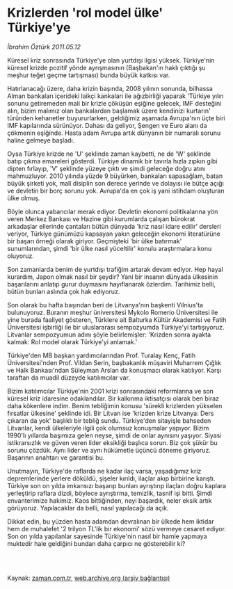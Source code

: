 # Krizlerden 'rol model ülke' Türkiye'ye

*İbrahim Öztürk 2011.05.12*

<td class="columnist-detail">
<p>Küresel kriz sonrasında Türkiye'ye olan yurtdışı ilgisi yüksek. Türkiye'nin küresel krizde pozitif yönde ayrışmasının (Başbakan'ın haklı çıktığı şu meşhur teğet geçme tartışması) bunda büyük katkısı var.</p>
<p>
<div id="haberMetinDiv">
<p> Hatırlanacağı üzere, daha krizin başında, 2008 yılının sonunda, bilhassa Alman bankaları içerideki laikçi kankaları ile ağızbirliği yaparak 'Türkiye yılın sonunu getiremeden mali bir krizle çöküşün eşiğine gelecek, IMF desteğini alın, bizim malımız olan bankalardan başlamak üzere kendinizi kurtarın' türünden kehanetler buyururlarken, geldiğimiz aşamada Avrupa'nın üçte biri IMF kapılarında sürünüyor. Dahası da geliyor, Şengen ve Euro alanı da çökmenin eşiğinde. Hasta adam Avrupa artık dünyanın bir numaralı sorunu haline gelmeye başladı.
<p> Oysa Türkiye krizde ne 'U' şeklinde zaman kaybetti, ne de 'W' şeklinde batıp çıkma emareleri gösterdi. Türkiye dinamik bir tavırla hızla zıpkın gibi dipten fırlayıp, 'V' şeklinde yüzeye çıktı ve şimdi geleceğe doğru atını mahmuzluyor. 2010 yılında yüzde 9 büyürken, bankaları sapasağlam, batan büyük şirketi yok, malî disiplin son derece yerinde ve dolayısı ile bütçe açığı ve devletin bir borç sorunu yok. Avrupa'da en çok iş yani istihdam oluşturan ülke olmuş.
<p> Böyle olunca yabancılar merak ediyor. Devletin ekonomi politikalarına yön veren Merkez Bankası ve Hazine gibi kurumlarda çalışan bürokrat arkadaşlar ellerinde çantaları bütün dünyada 'kriz nasıl idare edilir' dersleri veriyor, Türkiye günümüzü kapsayan yakın geleceğin ekonomi literatürüne bir başarı örneği olarak giriyor. Geçmişteki 'bir ülke batırmak' sunumlarından, şimdi 'bir ülke nasıl yüceltilir' konulu araştırmalara konu oluyoruz.
<p> Son zamanlarda benim de yurtdışı trafiğim artarak devam ediyor. Hep hayal kurardım, Japon olmak nasıl bir şeydir? Yani bir insanın dünyada ülkesinin başarılarını anlatıp gurur duymasını hayıflanarak özlerdim. Tarihimiz belli, bütün bunları aslında çok hak ediyoruz.
<p> Son olarak bu hafta başından beri de Litvanya'nın başkenti Vilnius'ta bulunuyoruz. Buranın meşhur üniversitesi Mykolo Romerio Üniversitesi ile yine burada faaliyet gösteren, Türklere ait Balturka Kültür Akademisi ve Fatih Üniversitesi işbirliği ile bir uluslararası sempozyumda Türkiye'yi tartışıyoruz. Litvanlar sempozyumun adını şöyle belirlemişler: 'Krizden sonra ayakta kalmak: Rol model olarak Türkiye'yi anlamak.'
<p> Türkiye'den MB başkan yardımcılarından Prof. Turalay Kenç, Fatih Üniversitesi'nden Prof. Vildan Serin, başbakanlık müşaviri Muharrem Çığlık ve Halk Bankası'ndan Süleyman Arslan da konuşmacı olarak katılıyor. Karşı taraftan da muadil düzeyde katılımcılar var.
<p> Bizim katılımcılar Türkiye'nin 2001 krizi sonrasındaki reformlarına ve son küresel kriz idaresine odaklandılar. Bir kalkınma iktisatçısı olarak ben biraz daha kökenlere indim. Benim tebliğimin konusu 'sürekli krizlerden yükselen fırsatlar ülkesine' şeklinde idi. Bir Litvan ise 'krizden krize Litvanya: Ders çıkaran da yok' başlıklı bir tebliğ sundu. Türkiye'den sitayişle bahseden Litvanlar, kendi ülkeleriyle ilgili çok olumsuz konuşmalar yapıyor. Bizim 1990'lı yıllarda başımıza gelen neyse, şimdi de onlar aynısını yaşıyor. Siyasi istikrarsızlık ve güven veren lider eksikliği başlıca sorun. Biz çok şükür bu sorunu çözdük. Aynı lider ve aynı hükümetle üçüncü döneme giriyoruz. Başarının anahtarı ve garantisi bu.
<p> Unutmayın, Türkiye'de raflarda ne kadar ilaç varsa, yaşadığımız kriz depremlerinde yerlere döküldü, şişeler kırıldı, ilaçlar akıp birbirine karıştı. Türkiye son on yılda imkansızı başarıp bunları ayrıştırıp ilaçları doğru kaplara yerleştirip raflara dizdi, böylece ayrıştırma, temizlik, tasnif işi bitti. Şimdi envanterimize hakimiz. Kaos bittiğinden, neyi başardık, neler eksik artık görüyoruz. Yapılacaklar da belli, nasıl yapılacağı da açık.
<p> Dikkat edin, bu yüzden hasta adamdan devralınan bir ülkede hem iktidar hem de muhalefet '2 trilyon TL'lik bir ekonomi' sözü vermeye cesaret ediyor. Son on yılda yapılanlar sayesinde Türkiye'nin nasıl bir hamle yapmaya muktedir hale geldiğini bundan daha çarpıcı ne gösterebilir ki? </p></p></p></p></p></p></p></p></p></div>
</p>


<p><br>
		 </br></p></td>

Kaynak: [zaman.com.tr](http://zaman.com.tr/yazar.do?yazino=1133184), [web.archive.org (arşiv bağlantısı)](http://web.archive.org/web/20120309221738/http://www.zaman.com.tr/yazar.do?yazino=1133184)
